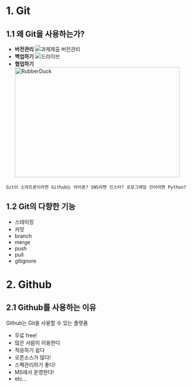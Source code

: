 # 1. Git

## 1.1 왜 Git을 사용하는가?
- **버전관리**
![과제제출 버전관리]()
- **백업하기**
![드라이브]()
- **협업하기**
<img src="/path/to/img.jpg" width="450px" height="300px" title="px(픽셀) 크기 설정" alt="RubberDuck"></img><br/>
``` 
Git이 스마트폰이라면 Github는 아이폰? SNS라면 인스타? 프로그래밍 언어라면 Python?
```

## 1.2 Git의 다향한 기능
- 스테이징
- 커밋
- branch
- merge
- push
- pull
- gitignore

# 2. Github

## 2.1 Github를 사용하는 이유
Github는 Git을 사용할 수 있는 플랫폼
- 무료 free!
- 많은 사람이 이용한다
- 적응하기 쉽다
- 오픈소스가 많다!
- 스펙관리하기 좋다!
- MS에서 운영한다!
- etc...



